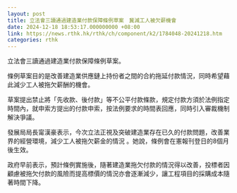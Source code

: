 ```yaml
---
layout: post
title: 立法會三讀通過建造業付款保障條例草案　冀減工人被欠薪機會
date: 2024-12-18 18:53:17.000000000 +08:00
link: https://news.rthk.hk/rthk/ch/component/k2/1784048-20241218.htm
categories: rthk
---
```


立法會三讀通過建造業付款保障條例草案。

條例草案目的是改善建造業供應鏈上持份者之間的合約拖延付款情況，同時希望藉此減少工人被拖欠薪酬的機會。

草案提出禁止將「先收款、後付款」等不公平付款條款，規定付款方須於法例指定時間內，就申索方提出的付款申索，按法例要求的時間表回應，同時引入審裁機制解決爭議。

發展局局長甯漢豪表示，今次立法正視及突破建造業存在已久的付款問題，改善業界的經營環境，減少工人被拖欠薪金的情況 。她說，條例會在憲報刊登日的8個月後生效。

政府早前表示，預計條例實施後，隨著建造業拖欠付款的情況得以改善，投標者因顧慮被拖欠付款的風險而提高標價的情況亦會逐漸減少，讓工程項目的採購成本隨著時間下降。
